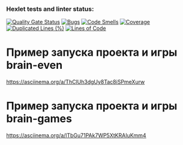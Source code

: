 ### Hexlet tests and linter status:
[![Quality Gate Status](https://sonarcloud.io/api/project_badges/measure?project=Rus1an225_frontend-project-44&metric=alert_status)](https://sonarcloud.io/summary/new_code?id=Rus1an225_frontend-project-44)
[![Bugs](https://sonarcloud.io/api/project_badges/measure?project=Rus1an225_frontend-project-44&metric=bugs)](https://sonarcloud.io/summary/new_code?id=Rus1an225_frontend-project-44)
[![Code Smells](https://sonarcloud.io/api/project_badges/measure?project=Rus1an225_frontend-project-44&metric=code_smells)](https://sonarcloud.io/summary/new_code?id=Rus1an225_frontend-project-44)
[![Coverage](https://sonarcloud.io/api/project_badges/measure?project=Rus1an225_frontend-project-44&metric=coverage)](https://sonarcloud.io/summary/new_code?id=Rus1an225_frontend-project-44)
[![Duplicated Lines (%)](https://sonarcloud.io/api/project_badges/measure?project=Rus1an225_frontend-project-44&metric=duplicated_lines_density)](https://sonarcloud.io/summary/new_code?id=Rus1an225_frontend-project-44)
[![Lines of Code](https://sonarcloud.io/api/project_badges/measure?project=Rus1an225_frontend-project-44&metric=ncloc)](https://sonarcloud.io/summary/new_code?id=Rus1an225_frontend-project-44)

# Пример запуска проекта и игры brain-even
https://asciinema.org/a/ThClUh3dgUy8Tac8iSPmeXurw

# Пример запуска проекта и игры brain-games
https://asciinema.org/a/lTbGu71PAk7WP5XtKRAIuKmm4

